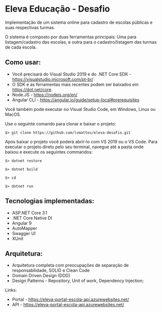 # Eleva Educação - Desafio

Implementação de um sistema online para cadastro de escolas públicas e suas respectivas turmas.

O sistema é composto por duas ferramentas principais: Uma para listagem/cadastro das escolas, e outra para o cadastro/listagem das turmas de cada escola.

## Como usar:
- Você precisará do Visual Studio 2019 e do .NET Core SDK - https://visualstudio.microsoft.com/pt-br/
- O SDK e as ferramentas mais recentes podem ser baixados em https://dot.net/core.
- Node.JS - https://nodejs.org/en/
- Angular CLI - https://angular.io/guide/setup-local#prerequisites

Você também pode executar no Visual Studio Code, em Windows, Linux ou MacOS.

Use o seguinte comando para clonar e baixar o projeto:

```
$> git clone https://github.com/lvmattos/eleva-desafio.git
```

Após baixar o projeto você poderá abrir-lo com VS 2019 ou o VS Code.
Para executar o projeto direto pelo seu terminal, navegue até a pasta onde baixou e execute os seguintes commandos:

```
$> dotnet restore
```
```
$> dotnet build
```
```
$> cd 
```
```
$> dotnet run
```


## Tecnologias implementadas:

- ASP.NET Core 3.1
- .NET Core Native DI
- Angular 9
- AutoMapper
- Swagger UI
- XUnit

## Arquitetura:

- Arquitetura completa com preocupações de separação de responsabilidade, SOLID e Clean Code
- Domain Driven Design (DDD)
- Design Patterns - Repository, Unit of work, Dependency Injection;



Links:
- Portal - https://eleva-portal-escola-api.azurewebsites.net/
- API - https://eleva-portal-escola-api.azurewebsites.net/
